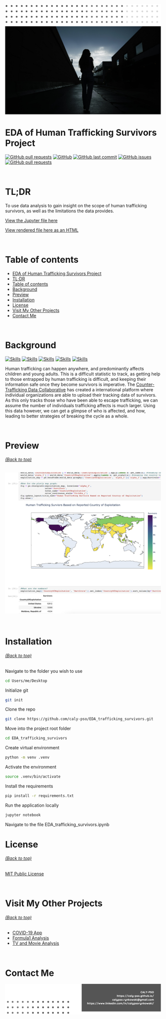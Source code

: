 <!-- Add banner here -->

[![Header](https://github.com/caly-pso/EDA_trafficking_survivors/blob/main/img/header.png)](#TL;DR)
[![Banner](https://github.com/caly-pso/EDA_trafficking_survivors/blob/main/img/survivor.jpg)](#TL;DR)

# EDA of Human Trafficking Survivors Project

<!-- buttons -->
<!-- https://shields.io/ -->

[![GitHub pull requests](https://img.shields.io/github/languages/top/caly-pso/EDA_trafficking_survivors?style=flat-square)](#TL;DR)
[![GitHub](https://img.shields.io/github/repo-size/caly-pso/EDA_trafficking_survivors?style=flat-square)](#TL;DR)
[![GitHub last commit](https://img.shields.io/github/last-commit/caly-pso/EDA_trafficking_survivors?style=flat-square)](#TL;DR)
[![GitHub issues](https://img.shields.io/github/issues-raw/caly-pso/covid_app?style=flat-square)](#TL;DR)
[![GitHub pull requests](https://img.shields.io/github/issues-pr/caly-pso/EDA_trafficking_survivors?style=flat-square)](#TL;DR)

<br>

# TL;DR

To use data analysis to gain insight on the scope of human trafficking survivors, as well as the limitations the data provides.

[View the Jupyter file here](https://github.com/caly-pso/EDA_trafficking_survivors/blob/main/human_trafficking_survivors.ipynb)

[View rendered file here as an HTML](https://caly-pso.github.io/project_link/human_trafficking_survivors.html)

<br>

# Table of contents

- [EDA of Human Trafficking Survivors Project](#EDA-of-human-trafficking-survivors-project)
- [TL;DR](#TL;DR)
- [Table of contents](#table-of-contents)
- [Background](#background)
- [Preview](#preview)
- [Installation](#installation)
- [License](#license)
- [Visit My Other Projects](#visit-my-other-projects)
- [Contact Me](#contact-me)

<br>

# Background

<!-- project in brief -->
<!-- Background
Problem Statement
Data Description -->

<!-- buttons -->

[![Skills](https://img.shields.io/badge/-Python-yellowgreen?style=for-the-badge)](#EDA-of-human-trafficking-survivors-project)
[![Skills](https://img.shields.io/badge/-Pandas-yellow?style=for-the-badge)](#EDA-of-human-trafficking-survivors-project)
[![Skills](https://img.shields.io/badge/-Matplotlib-orange?style=for-the-badge)](#EDA-of-human-trafficking-survivors-project)
[![Skills](https://img.shields.io/badge/-Seaborn-red?style=for-the-badge)](#EDA-of-human-trafficking-survivors-project)
[![Skills](https://img.shields.io/badge/-Plotly-lightgrey?style=for-the-badge)](#EDA-of-human-trafficking-survivors-project)

<!--Colors: brightgreengreenyellowgreenyelloworangeredbluelightgrey
successimportantcriticalinformationalinactive
bluevioletff69b49cf-->

Human trafficking can happen anywhere, and predominantly affects children and young adults. This is a difficult statistic to track, as getting help to those entrapped by human trafficking is difficult, and keeping their information safe once they become survivors is imperative. The [Counter-Trafficking Data Collaborative](https://www.ctdatacollaborative.org/) has created a international platform where individual organizations are able to upload their tracking data of survivors. As this only tracks those who have been able to escape trafficking, we can assume the number of individuals trafficking affects is much larger. Using this data however, we can get a glimpse of who is affected, and how, leading to better strategies of breaking the cycle as a whole.

<br>

# Preview

###### [(Back to top)](#table-of-contents)

<!-- project preview -->

[![Notebook Preview](https://github.com/caly-pso/EDA_trafficking_survivors/blob/main/img/preview.png)](https://caly-pso.github.io/project_link/human_trafficking_survivors.html)

<br>

# Installation

###### [(Back to top)](#table-of-contents)

Navigate to the folder you wish to use

```bash
cd Users/me/Desktop
```

Initialize git

```bash
git init
```

Clone the repo

```bash
git clone https://github.com/caly-pso/EDA_trafficking_survivors.git
```

Move into the project root folder

```bash
cd EDA_trafficking_survivors
```

Create virtual environment

```bash
python -m venv .venv
```

Activate the environment

```bash
source .venv/bin/activate
```

Install the requirements

```bash
pip install -r requirements.txt
```

Run the application locally

```bash
jupyter notebook
```

Navigate to the file EDA_trafficking_survivors.ipynb
<br>

<!-- # Development

[(Back to top)](#table-of-contents)

To modify this application, you need to open up the covid_app.py files, and the function and graphing python files. To

<br> -->

# License

###### [(Back to top)](#table-of-contents)

[MIT Public License](https://github.com/caly-pso/EDA_trafficking_survivors/blob/main/LICENSE)

<br>

<!-- Add the footer here -->

# Visit My Other Projects

###### [(Back to top)](#table-of-contents)

- [COVID-19 App](https://github.com/caly-pso/covid_app)
- [Formula1 Analysis](https://github.com/caly-pso/formula1_analysis)
- [TV and Movie Analysis](https://github.com/caly-pso/moviesmoviesmovies_and_tv)

<br>

# Contact Me

[![Footer](https://github.com/caly-pso/covid_app/blob/main/img/footer.png)](#contact-me)
